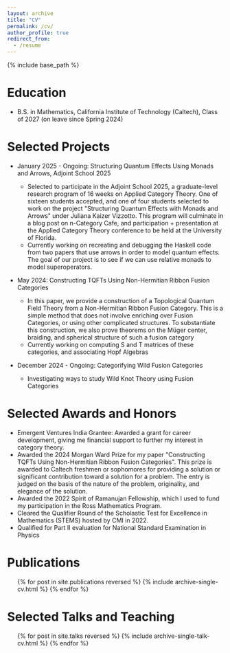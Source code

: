 ```yaml
---
layout: archive
title: "CV"
permalink: /cv/
author_profile: true
redirect_from:
  - /resume
---
```


{% include base_path %}

Education
======

* B.S. in Mathematics, California Institute of Technology (Caltech), Class of 2027 (on leave since Spring 2024)

Selected Projects
======
* January 2025 - Ongoing: Structuring Quantum Effects Using Monads and Arrows, Adjoint School 2025
  * Selected to participate in the Adjoint School 2025, a graduate-level research program of 16 weeks on Applied Category Theory. One of sixteen students accepted, and one of four students selected to work on the project "Structuring Quantum Effects with Monads and Arrows" under Juliana Kaizer Vizzotto. This program will culminate in a blog post on n-Category Cafe, and participation + presentation at the Applied Category Theory conference to be held at the University of Florida.
  * Currently working on recreating and debugging the Haskell code from two papers that use arrows in order to model quantum effects. The goal of our project is to see if we can use relative monads to model superoperators.

* May 2024: Constructing TQFTs Using Non-Hermitian Ribbon Fusion Categories
  * In this paper, we provide a construction of a Topological Quantum Field Theory from a Non-Hermitian Ribbon Fusion Category. This is a simple method that does not involve enriching over Fusion Categories, or using other complicated structures. To substantiate this construction, we also prove theorems on the Müger center, braiding, and spherical structure of such a fusion category
  * Currently working on computing S and T matrices of these categories, and associating Hopf Algebras

* December 2024 - Ongoing: Categorifying Wild Fusion Categories
  * Investigating ways to study Wild Knot Theory using Fusion Categories
  
Selected Awards and Honors
======
* Emergent Ventures India Grantee: Awarded a grant for career development, giving me financial support to further my interest in category theory.
* Awarded the 2024 Morgan Ward Prize for my paper "Constructing TQFTs Using Non-Hermitian Ribbon Fusion Categories". This prize is awarded to Caltech freshmen or sophomores for providing a solution or significant contribution toward a solution for a problem. The entry is judged on the basis of the nature of the problem, originality, and elegance of the solution.
* Awarded the 2022 Spirit of Ramanujan Fellowship, which I used to fund my participation in the Ross Mathematics Program.
* Cleared the Qualifier Round of the Scholastic Test for Excellence in Mathematics (STEMS) hosted by CMI in 2022.
* Qualified for Part II evaluation for National Standard Examination in Physics


Publications
======
  <ul>{% for post in site.publications reversed %}
    {% include archive-single-cv.html %}
  {% endfor %}</ul>
  
Selected Talks and Teaching
======
  <ul>{% for post in site.talks reversed %}
    {% include archive-single-talk-cv.html  %}
  {% endfor %}</ul>
  
  
